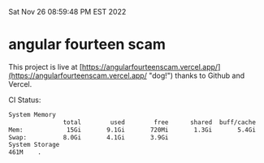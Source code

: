 Sat Nov 26 08:59:48 PM EST 2022

# angular fourteen scam


This project is live at [https://angularfourteenscam.vercel.app/](https://angularfourteenscam.vercel.app/ "dog!") thanks to Github and Vercel.

CI Status: 

```bash
System Memory
               total        used        free      shared  buff/cache   available
Mem:            15Gi       9.1Gi       720Mi       1.3Gi       5.4Gi       4.5Gi
Swap:          8.0Gi       4.1Gi       3.9Gi
System Storage
461M	.
```
```bash
